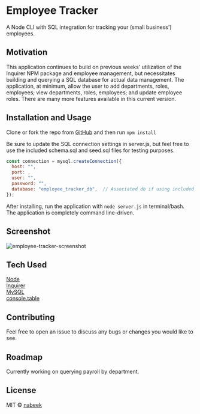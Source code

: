 # Employee Tracker

A Node CLI with SQL integration for tracking your (small business') employees.

## Motivation

This application continues to build on previous weeks' utilization of the Inquirer NPM package and employee management, but necessitates building and querying a SQL database for actual data management. The application, at minimum, allow the user to add departments, roles, employees; view departments, roles, employees; and update employee roles. There are many more features available in this current version.

## Installation and Usage

Clone or fork the repo from [GitHub](https://github.com/nabeek/employee-tracker) and then run `npm install`

Be sure to update the SQL connection settings in server.js, but feel free to use the included schema.sql and seed.sql files for testing purposes.

```js
const connection = mysql.createConnection({
  host: "",
  port: ,
  user: "",
  password: "",
  database: "employee_tracker_db",  // Associated db if using included db files
});
```

After installing, run the application with `node server.js` in terminal/bash. The application is completely command line-driven.

## Screenshot

![employee-tracker-screenshot](https://user-images.githubusercontent.com/4752937/82268960-77c1f780-992d-11ea-9b0c-28017c7fd026.png)

## Tech Used

[Node](https://nodejs.org/en/)\
[Inquirer](https://github.com/SBoudrias/Inquirer.js#readme)\
[MySQL](https://www.npmjs.com/package/mysql)\
[console.table](https://www.npmjs.com/package/console.table)

## Contributing

Feel free to open an issue to discuss any bugs or changes you would like to see.

## Roadmap

Currently working on querying payroll by department.

## License

MIT © [nabeek](https://github.com/nabeek)
